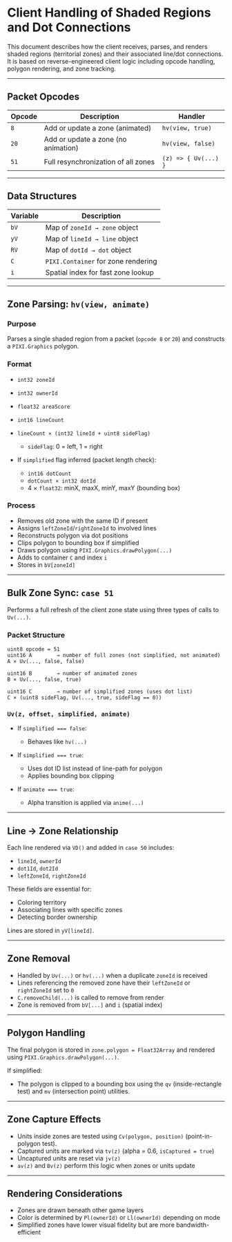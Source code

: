 # Client Handling of Shaded Regions and Dot Connections

This document describes how the client receives, parses, and renders shaded regions (territorial zones) and their associated line/dot connections. It is based on reverse-engineered client logic including opcode handling, polygon rendering, and zone tracking.

---

## Packet Opcodes

| Opcode | Description                         | Handler              |
| ------ | ----------------------------------- | -------------------- |
| `8`    | Add or update a zone (animated)     | `hv(view, true)`     |
| `20`   | Add or update a zone (no animation) | `hv(view, false)`    |
| `51`   | Full resynchronization of all zones | `(z) => { Uv(...) }` |

---

## Data Structures

| Variable | Description                         |
| -------- | ----------------------------------- |
| `bV`     | Map of `zoneId → zone` object       |
| `yV`     | Map of `lineId → line` object       |
| `RV`     | Map of `dotId → dot` object         |
| `C`      | `PIXI.Container` for zone rendering |
| `i`      | Spatial index for fast zone lookup  |

---

## Zone Parsing: `hv(view, animate)`

### Purpose

Parses a single shaded region from a packet (`opcode 8` or `20`) and constructs a `PIXI.Graphics` polygon.

### Format

* `int32 zoneId`
* `int32 ownerId`
* `float32 areaScore`
* `int16 lineCount`
* `lineCount × (int32 lineId + uint8 sideFlag)`

  * `sideFlag`: 0 = left, 1 = right
* If `simplified` flag inferred (packet length check):

  * `int16 dotCount`
  * `dotCount × int32 dotId`
  * 4 × `float32`: minX, maxX, minY, maxY (bounding box)

### Process

* Removes old zone with the same ID if present
* Assigns `leftZoneId`/`rightZoneId` to involved lines
* Reconstructs polygon via dot positions
* Clips polygon to bounding box if simplified
* Draws polygon using `PIXI.Graphics.drawPolygon(...)`
* Adds to container `C` and index `i`
* Stores in `bV[zoneId]`

---

## Bulk Zone Sync: `case 51`

Performs a full refresh of the client zone state using three types of calls to `Uv(...)`.

### Packet Structure

```text
uint8 opcode = 51
uint16 A        → number of full zones (not simplified, not animated)
A × Uv(..., false, false)

uint16 B        → number of animated zones
B × Uv(..., false, true)

uint16 C        → number of simplified zones (uses dot list)
C × (uint8 sideFlag, Uv(..., true, sideFlag == 0))
```

### `Uv(z, offset, simplified, animate)`

* If `simplified === false`:

  * Behaves like `hv(...)`
* If `simplified === true`:

  * Uses dot ID list instead of line-path for polygon
  * Applies bounding box clipping
* If `animate === true`:

  * Alpha transition is applied via `anime(...)`

---

## Line → Zone Relationship

Each line rendered via `VD()` and added in `case 50` includes:

* `lineId`, `ownerId`
* `dot1Id`, `dot2Id`
* `leftZoneId`, `rightZoneId`

These fields are essential for:

* Coloring territory
* Associating lines with specific zones
* Detecting border ownership

Lines are stored in `yV[lineId]`.

---

## Zone Removal

* Handled by `Uv(...)` or `hv(...)` when a duplicate `zoneId` is received
* Lines referencing the removed zone have their `leftZoneId` or `rightZoneId` set to `0`
* `C.removeChild(...)` is called to remove from render
* Zone is removed from `bV[...]` and `i` (spatial index)

---

## Polygon Handling

The final polygon is stored in `zone.polygon = Float32Array` and rendered using `PIXI.Graphics.drawPolygon(...)`.

If simplified:

* The polygon is clipped to a bounding box using the `qv` (inside-rectangle test) and `mv` (intersection point) utilities.

---

## Zone Capture Effects

* Units inside zones are tested using `Cv(polygon, position)` (point-in-polygon test).
* Captured units are marked via `tv(z)` (alpha = 0.6, `isCaptured = true`)
* Uncaptured units are reset via `jv(z)`
* `av(z)` and `Bv(z)` perform this logic when zones or units update

---

## Rendering Considerations

* Zones are drawn beneath other game layers
* Color is determined by `Pl(ownerId)` or `Ll(ownerId)` depending on mode
* Simplified zones have lower visual fidelity but are more bandwidth-efficient

